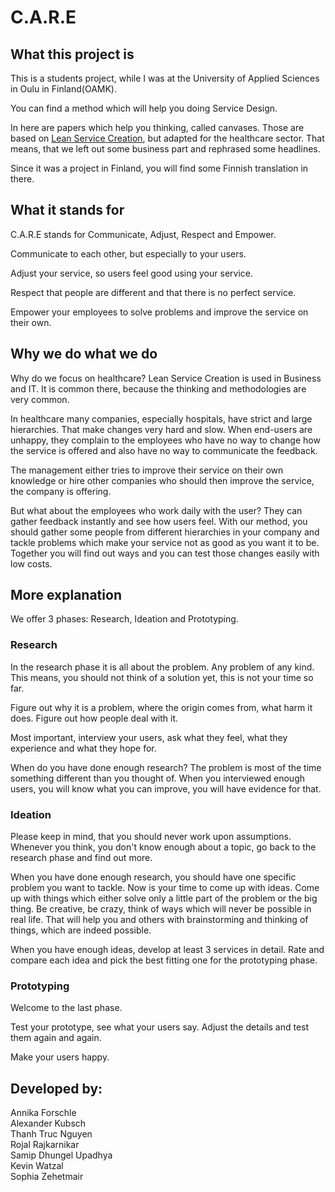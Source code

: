 # C.A.R.E
## What this project is
This is a students project, while I was at the University of Applied Sciences in Oulu in Finland(OAMK).

You can find a method which will help you doing Service Design.

In here are papers which help you thinking, called canvases. Those are based on 
[Lean Service Creation](https://leanservicecreation.com/),
but adapted for the healthcare sector. That means, that we left out some business part and rephrased some
headlines.

Since it was a project in Finland, you will find some Finnish translation in there.

## What it stands for
C.A.R.E stands for Communicate, Adjust, Respect and Empower.

Communicate to each other, but especially to your users.

Adjust your service, so users feel good using your service.

Respect that people are different and that there is no perfect service.

Empower your employees to solve problems and improve the service on their own.

## Why we do what we do
Why do we focus on healthcare?
Lean Service Creation is used in Business and IT. It is common there, because the thinking and methodologies are very common.

In healthcare many companies, especially hospitals, have strict and large hierarchies. That make changes very hard and slow. When end-users are unhappy, they complain to the employees who have no way to change how the service is offered and also have no way to communicate the feedback.

The management either tries to improve their service on their own knowledge or hire other companies who should then improve the service, the company is offering.

But what about the employees who work daily with the user? They can gather feedback instantly and see how users feel. With our method, you should gather some people from different hierarchies in your company and tackle problems which make your service not as good as you want it to be. Together you will find out ways and you can test those changes easily with low costs.

## More explanation
We offer 3 phases: Research, Ideation and Prototyping. 

### Research
In the research phase it is all about the problem. Any problem of any kind. This means, you should not think of a solution yet, this is not your time so far.

Figure out why it is a problem, where the origin comes from, what harm it does. Figure out how people deal with it.

Most important, interview your users, ask what they feel, what they experience and what they hope for.

When do you have done enough research?
The problem is most of the time something different than you thought of. When you interviewed enough users, you will know what you can improve, you will have evidence for that.

### Ideation
Please keep in mind, that you should never work upon assumptions. Whenever you think, you don't know enough about a topic, go back to the research phase and find out more.

When you have done enough research, you should have one specific problem you want to tackle. Now is your time to come up with ideas. Come up with things which either solve only a little part of the problem or the big thing. Be creative, be crazy, think of ways which will never be possible in real life. That will help you and others with brainstorming and thinking of things, which are indeed possible.

When you have enough ideas, develop at least 3 services in detail. Rate and compare each idea and pick the best fitting one for the prototyping phase.

### Prototyping
Welcome to the last phase.

Test your prototype, see what your users say. Adjust the details and test them again and again. 

Make your users happy.


## Developed by:
Annika Forschle  
Alexander Kubsch  
Thanh Truc Nguyen  
Rojal Rajkarnikar  
Samip Dhungel Upadhya  
Kevin Watzal  
Sophia Zehetmair  
